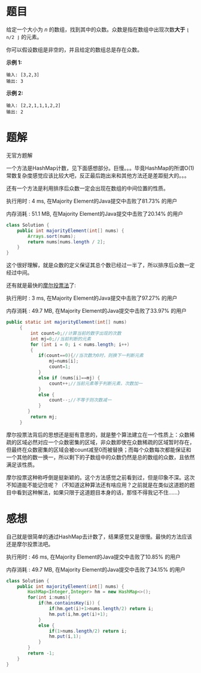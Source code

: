 # 题目

给定一个大小为 *n* 的数组，找到其中的众数。众数是指在数组中出现次数**大于** `⌊ n/2 ⌋` 的元素。

你可以假设数组是非空的，并且给定的数组总是存在众数。

**示例 1:**

```
输入: [3,2,3]
输出: 3
```

**示例 2:**

```
输入: [2,2,1,1,1,2,2]
输出: 2
```

# 题解

无官方题解



一个方法是HashMap计数，见下面感想部分。巨慢。。。毕竟HashMap的所谓O(1)常数复杂度感觉应该比较大吧，反正最后跑出来和其他方法还是差距挺大的。。。



还有一个方法是利用排序后众数一定会出现在数组的中间位置的性质。

执行用时 : 4 ms, 在Majority Element的Java提交中击败了81.73% 的用户

内存消耗 : 51.1 MB, 在Majority Element的Java提交中击败了20.14% 的用户

```java
class Solution {
    public int majorityElement(int[] nums) {
        Arrays.sort(nums);
        return nums[nums.length / 2];
    }
}
```

这个很好理解，就是众数的定义保证其总个数已经过一半了，所以排序后众数一定经过中间。



还有就是最快的[摩尔投票法](https://leetcode-cn.com/problems/majority-element/solution/javajie-fa-li-yong-mo-er-tou-piao-fa-by-jia-zhong-)了:

执行用时 : 3 ms, 在Majority Element的Java提交中击败了97.27% 的用户

内存消耗 : 49.7 MB, 在Majority Element的Java提交中击败了33.97% 的用户

```java
public static int majorityElement(int[] nums)
	 {
	     int count=0;//计算当前的数字出现的次数
	     int mj=0;//当前判断的元素
	     for (int i = 0; i < nums.length; i++)
	     {
			if(count==0){//当次数为0时，则换下一判断元素
				mj=nums[i];
				count=1;
			}
			else if (nums[i]==mj) {
				count++;//当前元素等于判断元素，次数加一
			}
			else {
				count--;//不等于则次数减一
			}
		}
	     return mj;
	 }
```

摩尔投票法背后的思想还是挺有意思的，就是整个算法建立在一个性质上：众数稀疏的区域必然对应一个众数密集的区域，非众数即使在众数稀疏的区域暂时存在，但最终在众数密集的区域会被count减至0而被替换；而每个众数每次都能保证和一个其他的数一换一，所以剩下的子数组中的众数仍然是总的数组的众数，且依然满足该性质。

摩尔投票这种称呼倒是挺新颖的。这个方法感觉之前看到过，但是印象不深。这次不知道能不能记住呢？（不知道这种算法还有啥应用？之前就是在类似这道题的题目中看到这种解法，如果只限于这道题目本身的话，那怪不得我记不住……）

# 感想

自己就是很简单的通过HashMap去计数了，结果感觉又是很慢。最快的方法应该还是摩尔投票法吧。

执行用时 : 46 ms, 在Majority Element的Java提交中击败了10.85% 的用户

内存消耗 : 49.7 MB, 在Majority Element的Java提交中击败了34.15% 的用户

```java
class Solution {
    public int majorityElement(int[] nums) {
        HashMap<Integer,Integer> hm = new HashMap<>();
        for(int i:nums){
            if(hm.containsKey(i)) {
                if(hm.get(i)+1>nums.length/2) return i;
                hm.put(i,hm.get(i)+1);
            }
            else {
                if(1>nums.length/2) return i;
                hm.put(i,1);
            }
        }
        return -1;
    }
}
```

